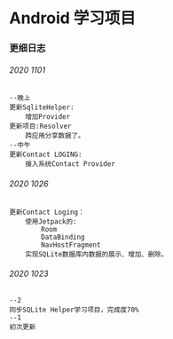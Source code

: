 # Android 学习项目
### 更细日志
###### 2020 1101
```
--晚上
更新SqliteHelper:
    增加Provider
更新项目:Resolver
    跨应用分享数据了。
--中午
更新Contact LOGING:
    接入系统Contact Provider
```
###### 2020 1026
```
更新Contact Loging：
    使用Jetpack的:
        Room
        DataBinding
        NavHostFragment
    实现SQLite数据库内数据的展示、增加、删除。
```
###### 2020 1023
```
--2
同步SQLite Helper学习项目，完成度70%
--1
初次更新
```